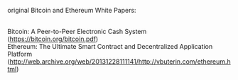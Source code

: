original Bitcoin and Ethereum White Papers:<br><br>

   Bitcoin: A Peer-to-Peer Electronic Cash System (https://bitcoin.org/bitcoin.pdf) <br>
   Ethereum: The Ultimate Smart Contract and Decentralized Application Platform (http://web.archive.org/web/20131228111141/http://vbuterin.com/ethereum.html)
